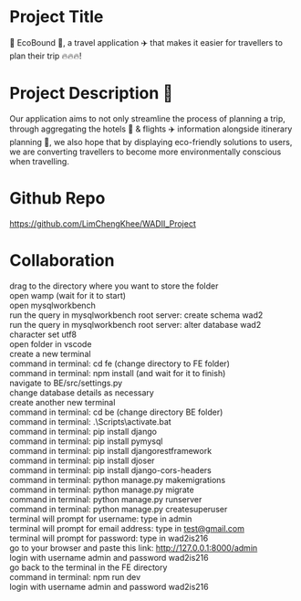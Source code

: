 # Project Title
🍃 EcoBound 🍃, a travel application ✈️ that makes it easier for travellers to plan their trip 🔥🔥🔥! 

# Project Description 📖
Our application aims to not only streamline the process of planning a trip, through aggregating the hotels 🏨 & flights ✈️ information alongside itinerary planning 📆, we also hope that by displaying eco-friendly solutions to users, we are converting travellers to become more environmentally conscious when travelling.

# Github Repo
https://github.com/LimChengKhee/WADII_Project

# Collaboration
drag to the directory where you want to store the folder\
open wamp (wait for it to start)\
open mysqlworkbench\
run the query in mysqlworkbench root server: create schema wad2 \
run the query in mysqlworkbench root server: alter database wad2 character set utf8\
open folder in vscode\
create a new terminal\
command in terminal: cd fe (change directory to FE folder)\
command in terminal: npm install (and wait for it to finish)\
navigate to BE/src/settings.py\
change database details as necessary\
create another new terminal\
command in terminal: cd be (change directory BE folder)\
command in terminal: .\Scripts\activate.bat\
command in terminal: pip install django\
command in terminal: pip install pymysql\
command in terminal: pip install djangorestframework\
command in terminal: pip install djoser\
command in terminal: pip install django-cors-headers\
command in terminal: python manage.py makemigrations\
command in terminal: python manage.py migrate\
command in terminal: python manage.py runserver\
command in terminal: python manage.py createsuperuser\
terminal will prompt for username: type in admin\
terminal will prompt for email address: type in test@gmail.com\
terminal will prompt for password: type in wad2is216\
go to your browser and paste this link: http://127.0.0.1:8000/admin \
login with username admin and password wad2is216\
go back to the terminal in the FE directory\
command in terminal: npm run dev\
login with username admin and password wad2is216
